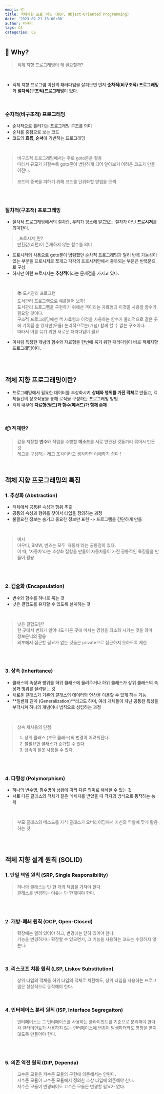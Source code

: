 ```yaml
---
emoji: 📦
title: 객체지향 프로그래밍 (OOP, Object-Oriented Programming)
date: '2023-02-21 13:00:00'
author: 박규리
tags: CS
categories: CS
---
```


## 🧠 Why?

> 객체 지향 프로그래밍이 왜 필요할까? </br>
</br>

* 객체 지향 프로그램 이전의 패러다임을 살펴보면 먼저 **순차적(비구조적) 프로그래밍**과 **절차적(구조적)프로그래밍**이 있다. 

</br>

### 순차적(비구조적) 프로그래밍

* 순차적으로 흘러가는 프로그래밍 구조를 의미 
* 순차를 중점으로 보는 코드
* 코드의 **흐름, 순서**에 기반하는 프로그래밍

</br>

> 비구조적 프로그래밍에서는 주로 goto문을 활용 </br>
> 따라서 규모가 커질수록 goto문이 범람하게 되어 알아보기 어려운 코드가 만들어진다. </br>
> </br>
> 코드의 중복을 피하기 위해 코드를 단위화할 방법을 모색

</br>
</br>

### 절차적(구조적) 프로그래밍

* 절차적 프로그래밍에서의 절차란, 우리가 평소에 알고있는 절차가 아닌 **프로시저**를 의미한다.

> _프로시저_란? </br>
> 반환값(리턴)이 존재하지 않는 함수를 의미 </br>

* 프로시저의 사용으로 goto문이 범람했던 순차적 프로그래밍과 달리
반복 가능성이 있는 부분을 프로시저로 쪼개고 각각의 프로시저안에서 중복되는 부분은 반복문으로 구성
* 하지만 이런 프로시저는 **추상적**이라는 문제점을 가지고 있다.

</br>

> 📚 도서관리 프로그램 </br>
> 도서관리 프로그램으로 예를들어 보자! </br>
> 도서관리 프로그램을 구현하기 위해선 책이라는 자료형과 이것을 사용할 함수가 필요할 것이다. </br>
> 구조적 프로그래밍에선 책 자료형과 이것을 사용하는 함수가 물리적으로 같은 곳에 기록될 순 있지만(모듈) 논리적으로는(개념) 함께 할 수 없는 구조이다.  </br>
> 따라서 이를 묶기 위한 새로운 패러다임이 필요

* 이처럼 특정한 개념의 함수와 자료형을 한번에 묶기 위한 패러다임이 바로 객체지향 프로그래밍이다.

</br>
</br>

## 객체 지향 프로그래밍이란?

* 프로그래밍에서 필요한 데이터를 추상화시켜 **상태와 행위를 가진 객체**로 만들고, 객체들간의 상호작용을 통해 로직을 구성하는 프로그래밍 방법
* 객체 내부에 **자료형(필드)과 함수(메서드)가 함께 존재**

</br>

### 📦 객체란?

> 값을 저장할 **변수**와 작업을 수행할 **메소드**를 서로 연관된 것들끼리 묶어서 만든 것 </br>
> 레고를 구성하는 레고 조각이라고 생각하면 이해하기 쉽다 !

</br>

## 객체 지향 프로그래밍의 특징

### 1. 추상화 (Abstraction)

* 객체에서 공통된 속성과 행위 추출
* 공통의 속성과 행위를 찾아서 타입을 정의하는 과정
* 불필요한 정보는 숨기고 중요한 정보만 표현 -> 프로그램을 간단하게 만듦

</br>

> 예시 </br>
> 아우디, BMW, 벤츠는 모두 '자동차'라는 공통점이 있다. </br>
> 이 때, '자동차'라는 추상화 집합을 만들어 자동차들이 가진 공통적인 특징들을 만들어 활용

</br>
</br>

### 2. 캡슐화 (Encapsulation)

* 변수와 함수를 하나로 묶는 것
* 낮은 결합도를 유지할 수 있도록 설계하는 것

</br>

> 낮은 결합도란? </br> 
> 한 곳에서 변화가 일어나도 다른 곳에 미치는 영향을 최소화 시키는 것을 의미 </br>
> 정보은닉의 활용 </br>
> 외부에서 접근할 필요가 없는 것들은 private으로 접근하지 못하도록 제한

</br>
</br>

### 3. 상속 (Inheritance)

* 클래스의 속성과 행위를 하위 클래스에 물려주거나 하위 클래스가 상위 클래스의 속성과 행위를 물려받는 것 
* 새로운 클래스가 기존의 클래스의 데이터와 연산을 이용할 수 있게 하는 기능
* **일반화 관계 (Generalization)**라고도 하며, 여러 개체들이 지닌 공통된 특성을 부각시켜 하나의 개념이나 법칙으로 성립하는 과정

</br>

> 상속 재사용의 단점 </br>
> 1. 상위 클래스 (부모 클래스)의 변경이 어려워진다. </br>
> 2. 불필요한 클래스가 증가할 수 있다. </br>
> 3. 상속이 잘못 사용될 수 있다. 

</br>
</br>

### 4. 다형성 (Polymorphism)

* 하나의 변수명, 함수명이 상황에 따라 다른 의미로 해석될 수 있는 것
* 서로 다른 클래스의 객체가 같은 메세지를 받았을 때 각자의 방식으로 동작하는 능력

</br>

> 부모 클래스의 메소드를 자식 클래스가 오버라이딩해서 자신의 역할에 맞게 활용하는 것

</br>
</br>

## 객체 지향 설계 원칙 (SOLID)

### 1. 단일 책임 원칙 (SRP, Single Responsibility)

> 하나의 클래스는 단 한 개의 책임을 가져야 한다. </br>
> 클래스를 변경하는 이유는 단 한개여야 한다. 

</br>
</br>

### 2. 개방-폐쇄 원칙 (OCP, Open-Closed)

> 확장에는 열려 있어야 하고, 변경에는 닫혀 있어야 한다. </br>
> 기능을 변경하거나 확장할 수 있으면서, 그 기능을 사용하는 코드는 수정하지 않는다. 

</br>

### 3. 리스코프 치환 원칙 (LSP, Liskov Substitution)

> 상위 타입의 객체를 하위 타입의 객체로 치환해도, 상위 타입을 사용하는 프로그램은 정상적으로 동작해야 한다. </br>

</br>

### 4. 인터페이스 분리 원칙 (ISP, Interface Segregaiton)

> 인터페이스는 그 인터페이스를 사용하는 클라이언트를 기준으로 분리해야 한다. </br>
> 각 클라이언트가 사용하지 않는 인터페이스에 변경이 발생하더라도 영향을 받지 않도록 만들어야 한다.

</br>
</br>

### 5. 의존 역전 원칙 (DIP, Dependa)

> 고수준 모듈은 저수준 모듈의 구현에 의존해서는 안된다. </br>
> 저수준 모듈이 고수준 모듈에서 정의한 추상 타입에 의존해야 한다. </br>
> 저수준 모듈이 변경되어도 고수준 모듈은 변경할 필요가 없다.

</br>
</br>

```toc
```